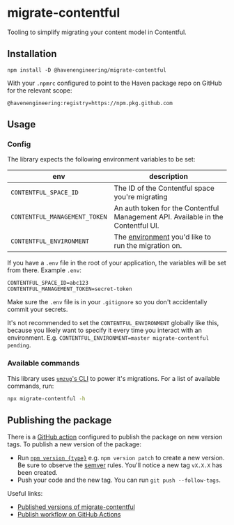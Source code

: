 # migrate-contentful

Tooling to simplify migrating your content model in Contentful.

## Installation

```
npm install -D @havenengineering/migrate-contentful
```

With your `.npmrc` configured to point to the Haven package repo on GitHub for the relevant scope:

```
@havenengineering:registry=https://npm.pkg.github.com
```

## Usage

### Config

The library expects the following environment variables to be set:

env|description
---|---
`CONTENTFUL_SPACE_ID`|The ID of the Contentful space you're migrating
`CONTENTFUL_MANAGEMENT_TOKEN`|An auth token for the Contentful Management API. Available in the Contentful UI.
`CONTENTFUL_ENVIRONMENT`|The [environment](https://www.contentful.com/developers/docs/concepts/multiple-environments/) you'd like to run the migration on.

If you have a `.env` file in the root of your application, the variables will be set from there. Example `.env`:

```
CONTENTFUL_SPACE_ID=abc123
CONTENTFUL_MANAGEMENT_TOKEN=secret-token
```

Make sure the `.env` file is in your `.gitignore` so you don't accidentally commit your secrets.

It's not recommended to set the `CONTENTFUL_ENVIRONMENT` globally like this, because you likely want to specify it every time you interact with an environment. E.g. `CONTENTFUL_ENVIRONMENT=master migrate-contentful pending`.

### Available commands

This library uses [`umzug`'s CLI](https://github.com/sequelize/umzug#cli-usage) to power it's migrations. For a list of available commands, run:

```sh
npx migrate-contentful -h
```

## Publishing the package

There is a [GitHub action](https://github.com/HavenEngineering/migrate-contentful/actions/workflows/publish.yml) configured to publish the package on new version tags. To publish a new version of the package:

- Run [`npm version {type}`](https://docs.npmjs.com/cli/v7/commands/npm-version) e.g. `npm version patch` to create a new version. Be sure to observe the [semver](https://semver.org/) rules. You'll notice a new tag `vX.X.X` has been created.
- Push your code and the new tag. You can run `git push --follow-tags`.

Useful links:
- [Published versions of migrate-contentful](https://github.com/HavenEngineering/migrate-contentful/packages) 
- [Publish workflow on GitHub Actions](https://github.com/HavenEngineering/migrate-contentful/actions/workflows/publish.yml)
